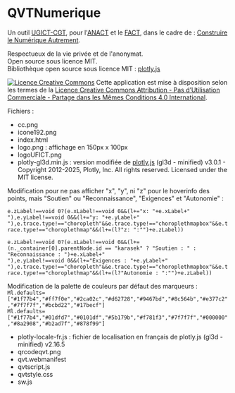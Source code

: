 # QVTNumerique

Un outil <a href="https://www.ugict.cgt.fr/" target="_ugict">UGICT-CGT</a>, pour l'<a href="https://www.anact.fr/" target="_anact">ANACT</a> et le <a href="https://www.anact.fr/lanact-lance-son-1er-appel-projet-fact-sur-qualite-de-vie-au-travail-et-numerique" target="_fact">FACT</a>, dans le cadre de : <a href="https://lenumeriqueautrement.fr/" taregt="_lna">Construire le Numérique Autrement</a>.

Respectueux de la vie priv&eacute;e et de l'anonymat.<br/>
Open source sous licence MIT.<br/>
Biblioth&egrave;que open source sous licence MIT : <a href="https://github.com/plotly/plotly.js" target="plotly">plotly.js</a>

<a rel="license" href="http://creativecommons.org/licenses/by-nc-sa/4.0/" target="_license"><img alt="Licence Creative Commons" style="border-width:0" src="https://i.creativecommons.org/l/by-nc-sa/4.0/88x31.png" /></a> Cette application est mise à disposition selon les termes de la <a rel="license" href="http://creativecommons.org/licenses/by-nc-sa/4.0/" target="_licence">Licence Creative Commons Attribution - Pas d’Utilisation Commerciale - Partage dans les Mêmes Conditions 4.0 International</a>.

Fichiers :

<ul>
<li>cc.png</li>
<li>icone192.png</li>
  <li>index.html</li>
<li>logo.png : affichage en 150px x 100px</li>
<li>logoUFICT.png</li>
  <li>plotly-gl3d.min.js : version modifiée de <a href="https://github.com/plotly/plotly.js" target="plotly">plotly.js</a> (gl3d - minified) v3.0.1 - Copyright 2012-2025, Plotly, Inc. All rights reserved. Licensed under the MIT license.</li></ul>
  
Modification pour ne pas afficher "x", "y", ni "z" pour le hoverinfo des points, mais "Soutien" ou "Reconnaissance", "Exigences" et "Autonomie" :
<p><code>e.zLabel!==void 0?(e.xLabel!==void 0&&(l+="x: "+e.xLabel+"<br>"),e.yLabel!==void 0&&(l+="y: "+e.yLabel+"<br>"),e.trace.type!=="choropleth"&&e.trace.type!=="choroplethmapbox"&&e.trace.type!=="choroplethmap"&&(l+=(l?"z: ":"")+e.zLabel))</code></p>
<p><code>e.zLabel!==void 0?(e.xLabel!==void 0&&(l+=(n._container[0].parentNode.id == "karasek" ? "Soutien : " : "Reconnaissance : ")+e.xLabel+"<br>"),e.yLabel!==void 0&&(l+="Exigences : "+e.yLabel+"<br>"),e.trace.type!=="choropleth"&&e.trace.type!=="choroplethmapbox"&&e.trace.type!=="choroplethmap"&&(l+=(l?"Autonomie : ":"")+e.zLabel))</code></p>
Modification de la palette de couleurs par défaut des marqueurs :
<br/><code>Ml.defaults=["#1f77b4","#ff7f0e","#2ca02c","#d62728","#9467bd","#8c564b","#e377c2","#7f7f7f","#bcbd22","#17becf"]</code>
<br/><code>Ml.defaults=["#1f77b4","#01dfd7","#0101df","#5b179b","#f781f3","#7f7f7f","#000000","#8a2908","#b2ad7f","#878f99"]</code>

<ul><li>plotly-locale-fr.js : fichier de localisation en français de plotly.js (gl3d - minified) v2.16.5</li>
<li>qrcodeqvt.png</li>
<li>qvt.webmanifest</li>
<li>qvtscript.js</li>
  <li>qvtstyle.css</li>
      <li>sw.js</li>
  </ul>
